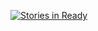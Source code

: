 [![Stories in Ready](https://badge.waffle.io/ncernek/callpaul.png?label=ready&title=Ready)](https://waffle.io/ncernek/callpaul)
